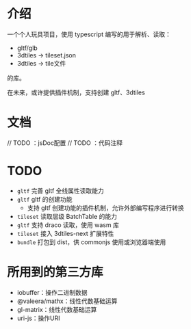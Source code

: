 # 介绍

一个个人玩具项目，使用 typescript 编写的用于解析、读取：

- gltf/glb
- 3dtiles -> tileset.json
- 3dtiles -> tile文件

的库。

在未来，或许提供插件机制，支持创建 gltf、3dtiles

# 文档

// TODO ：jsDoc配置
// TODO ：代码注释

# TODO

- `gltf` 完善 gltf 全线属性读取能力
- `gltf` gltf 的创建功能
  - 支持 gltf 创建功能的插件机制，允许外部编写程序进行转换
- `tileset` 读取层级 BatchTable 的能力
- `gltf` 支持 draco 读取，使用 wasm 库
- `tileset` 接入 3dtiles-next 扩展特性
- `bundle` 打包到 dist，供 commonjs 使用或浏览器端使用

# 所用到的第三方库

- iobuffer：操作二进制数据
- @valeera/mathx：线性代数基础运算
- gl-matrix：线性代数基础运算
- uri-js：操作URI